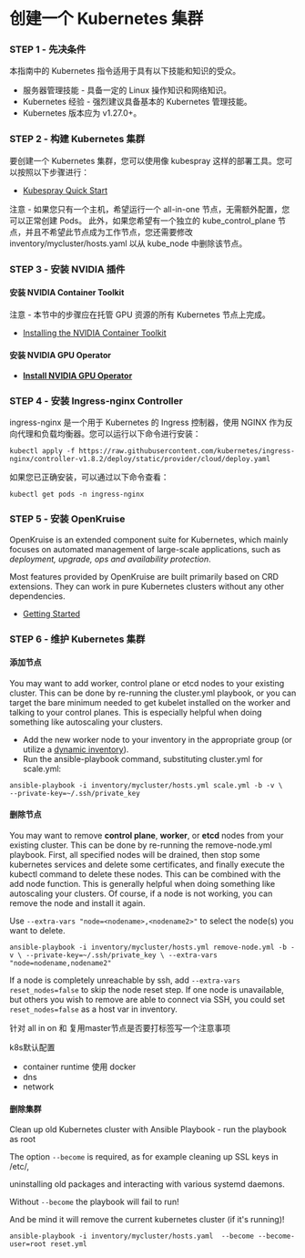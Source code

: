 # 创建一个 Kubernetes 集群

### STEP 1 - 先决条件 <a href="#q7ans" id="q7ans"></a>

本指南中的 Kubernetes 指令适用于具有以下技能和知识的受众。

* 服务器管理技能 - 具备一定的 Linux 操作知识和网络知识。
* Kubernetes 经验 - 强烈建议具备基本的 Kubernetes 管理技能。
* Kubernetes 版本应为 v1.27.0+。

### STEP 2 - 构建 Kubernetes 集群 <a href="#kfddd" id="kfddd"></a>

要创建一个 Kubernetes 集群，您可以使用像 kubespray 这样的部署工具。您可以按照以下步骤进行：

* [Kubespray Quick Start](https://github.com/kubernetes-sigs/kubespray)

注意 - 如果您只有一个主机，希望运行一个 all-in-one 节点，无需额外配置，您可以正常创建 Pods。 此外，如果您希望有一个独立的 kube\_control\_plane 节点，并且不希望此节点成为工作节点，您还需要修改 inventory/mycluster/hosts.yaml 以从 kube\_node 中删除该节点。

### STEP 3 - 安装 NVIDIA 插件 <a href="#qfp0u" id="qfp0u"></a>

#### 安装 NVIDIA Container Toolkit <a href="#rxq4w" id="rxq4w"></a>

注意 - 本节中的步骤应在托管 GPU 资源的所有 Kubernetes 节点上完成。

* [Installing the NVIDIA Container Toolkit](https://docs.nvidia.com/datacenter/cloud-native/container-toolkit/latest/install-guide.html#nvidia-drivers)

#### 安装 NVIDIA GPU Operator <a href="#ihbbj" id="ihbbj"></a>

* [**Install NVIDIA GPU Operator**](https://docs.nvidia.com/datacenter/cloud-native/container-toolkit/latest/install-guide.html)

### STEP 4 - 安装 Ingress-nginx Controller <a href="#hclpq" id="hclpq"></a>

ingress-nginx 是一个用于 Kubernetes 的 Ingress 控制器，使用 NGINX 作为反向代理和负载均衡器。您可以运行以下命令进行安装：

```
kubectl apply -f https://raw.githubusercontent.com/kubernetes/ingress-nginx/controller-v1.8.2/deploy/static/provider/cloud/deploy.yaml
```

如果您已正确安装，可以通过以下命令查看：

```
kubectl get pods -n ingress-nginx
```

### STEP 5 - 安装 OpenKruise <a href="#uk1d4" id="uk1d4"></a>

OpenKruise is an extended component suite for Kubernetes, which mainly focuses on automated management of large-scale applications, such as _deployment, upgrade, ops and availability protection_.

Most features provided by OpenKruise are built primarily based on CRD extensions. They can work in pure Kubernetes clusters without any other dependencies.

* [Getting Started](https://openkruise.io/docs/installation/)

### STEP 6 - 维护 Kubernetes 集群 <a href="#mv9os" id="mv9os"></a>

#### 添加节点 <a href="#p9kjr" id="p9kjr"></a>

You may want to add worker, control plane or etcd nodes to your existing cluster. This can be done by re-running the cluster.yml playbook, or you can target the bare minimum needed to get kubelet installed on the worker and talking to your control planes. This is especially helpful when doing something like autoscaling your clusters.

* Add the new worker node to your inventory in the appropriate group (or utilize a [dynamic inventory](https://docs.ansible.com/ansible/latest/user\_guide/intro\_inventory.html)).
* Run the ansible-playbook command, substituting cluster.yml for scale.yml:

```
ansible-playbook -i inventory/mycluster/hosts.yml scale.yml -b -v \   --private-key=~/.ssh/private_key
```

#### 删除节点 <a href="#e2lpp" id="e2lpp"></a>

You may want to remove **control plane**, **worker**, or **etcd** nodes from your existing cluster. This can be done by re-running the remove-node.yml playbook. First, all specified nodes will be drained, then stop some kubernetes services and delete some certificates, and finally execute the kubectl command to delete these nodes. This can be combined with the add node function. This is generally helpful when doing something like autoscaling your clusters. Of course, if a node is not working, you can remove the node and install it again.

Use `--extra-vars "node=<nodename>,<nodename2>"` to select the node(s) you want to delete.

```
ansible-playbook -i inventory/mycluster/hosts.yml remove-node.yml -b -v \ --private-key=~/.ssh/private_key \ --extra-vars "node=nodename,nodename2"
```

If a node is completely unreachable by ssh, add `--extra-vars reset_nodes=false` to skip the node reset step. If one node is unavailable, but others you wish to remove are able to connect via SSH, you could set `reset_nodes=false` as a host var in inventory.

针对 all in on 和 复用master节点是否要打标签写一个注意事项

k8s默认配置

* container runtime 使用 docker
* dns
* network

#### 删除集群 <a href="#amtil" id="amtil"></a>

Clean up old Kubernetes cluster with Ansible Playbook - run the playbook as root

The option `--become` is required, as for example cleaning up SSL keys in /etc/,

uninstalling old packages and interacting with various systemd daemons.

Without `--become` the playbook will fail to run!

And be mind it will remove the current kubernetes cluster (if it's running)!

```
ansible-playbook -i inventory/mycluster/hosts.yaml  --become --become-user=root reset.yml
```
